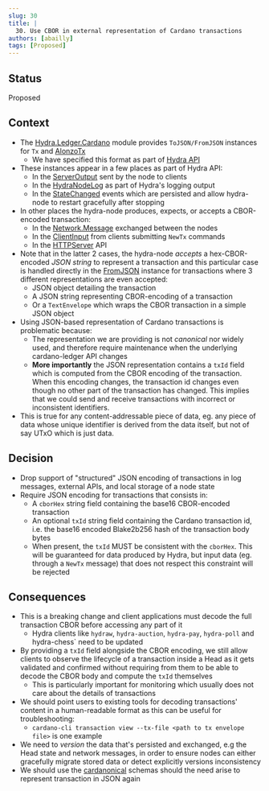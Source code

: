 ```yaml
---
slug: 30
title: |
  30. Use CBOR in external representation of Cardano transactions
authors: [abailly]
tags: [Proposed]
---
```


## Status

Proposed

## Context

* The [Hydra.Ledger.Cardano](https://github.com/input-output-hk/hydra/blob/b2dc5a0da4988631bd2c1e94b66ba6217d5db595/hydra-node/src/Hydra/Ledger/Cardano.hs#L127) module provides `ToJSON/FromJSON` instances for `Tx` and [AlonzoTx](https://github.com/input-output-hk/hydra/blob/b2dc5a0da4988631bd2c1e94b66ba6217d5db595/hydra-node/src/Hydra/Ledger/Cardano/Json.hs#L361)
  * We have specified this format as part of [Hydra API](https://github.com/input-output-hk/hydra/blob/b2dc5a0da4988631bd2c1e94b66ba6217d5db595/hydra-node/json-schemas/api.yaml#L1473)
* These instances appear in a few places as part of Hydra API:
  * In the [ServerOutput](https://github.com/input-output-hk/hydra/blob/b2dc5a0da4988631bd2c1e94b66ba6217d5db595/hydra-node/src/Hydra/API/ServerOutput.hs#L51) sent by the node to clients
  * In the [HydraNodeLog](https://github.com/input-output-hk/hydra/blob/b2dc5a0da4988631bd2c1e94b66ba6217d5db595/hydra-node/src/Hydra/Node.hs#L122) as part of Hydra's logging output
  * In the [StateChanged](https://github.com/input-output-hk/hydra/blob/b2dc5a0da4988631bd2c1e94b66ba6217d5db595/hydra-node/src/Hydra/HeadLogic/Outcome.hs#L46) events which are persisted and allow hydra-node to restart gracefully after stopping
* In other places the hydra-node produces, expects, or accepts a CBOR-encoded transaction:
  * In the [Network.Message](https://github.com/input-output-hk/hydra/blob/b2dc5a0da4988631bd2c1e94b66ba6217d5db595/hydra-node/src/Hydra/Network/Message.hs#L20) exchanged between the nodes
  * In the [ClientInput](https://github.com/input-output-hk/hydra/blob/b2dc5a0da4988631bd2c1e94b66ba6217d5db595/hydra-node/src/Hydra/API/ClientInput.hs#L9) from clients submitting `NewTx` commands
  * In the [HTTPServer](https://github.com/input-output-hk/hydra/blob/b2dc5a0da4988631bd2c1e94b66ba6217d5db595/hydra-node/src/Hydra/API/HTTPServer.hs#L297) API
* Note that in the latter 2 cases, the hydra-node _accepts_ a hex-CBOR-encoded _JSON string_ to represent a transaction and this particular case is handled directly in the [FromJSON](https://github.com/input-output-hk/hydra/blob/b2dc5a0da4988631bd2c1e94b66ba6217d5db595/hydra-node/src/Hydra/Ledger/Cardano/Json.hs#L388) instance for transactions where 3 different representations are even accepted:
  * JSON object detailing the transaction
  * A JSON string representing CBOR-encoding of a transaction
  * Or a `TextEnvelope` which wraps the CBOR transaction in a simple JSON object
* Using JSON-based representation of Cardano transactions is problematic because:
  * The representation we are providing is not _canonical_ nor widely used, and therefore require maintenance when the underlying cardano-ledger API changes
  * **More importantly** the JSON representation contains a `txId` field which is computed from the CBOR encoding of the transaction. When this encoding changes, the transaction id changes even though no other part of the transaction has changed. This implies that we could send and receive transactions with incorrect or inconsistent identifiers.
* This is true for any content-addressable piece of data, eg. any piece of data whose unique identifier is derived from the data itself, but not of say UTxO which is just data.

## Decision

* Drop support of "structured" JSON encoding of transactions in log messages, external APIs, and local storage of a node state
* Require JSON encoding for transactions that consists in:
  * A `cborHex` string field containing the base16 CBOR-encoded transaction
  * An optional `txId` string field containing the Cardano transaction id, i.e. the base16 encoded Blake2b256 hash of the transaction body bytes
  * When present, the `txId` MUST be consistent with the `cborHex`. This will be guaranteed for data produced by Hydra, but input data (eg. through a `NewTx` message) that does not respect this constraint will be rejected

## Consequences

* This is a breaking change and client applications must decode the full transaction CBOR before accessing any part of it
  - Hydra clients like `hydraw`, `hydra-auction`, `hydra-pay`, `hydra-poll` and hydra-chess` need to be updated
* By providing a `txId` field alongside the CBOR encoding, we still allow clients to observe the lifecycle of a transaction inside a Head as it gets validated and confirmed without requiring from them to be able to decode the CBOR body and compute the `txId` themselves
  * This is particularly important for monitoring which usually does not care about the details of transactions
* We should point users to existing tools for decoding transactions' content in a human-readable format as this can be useful for troubleshooting:
  * `cardano-cli transaction view --tx-file <path to tx envelope file>` is one example
* We need to _version_ the data that's persisted and exchanged, e.g the Head state and network messages, in order to ensure nodes can either gracefully migrate stored data or detect explicitly versions inconsistency
* We should use the [cardanonical](https://github.com/CardanoSolutions/cardanonical) schemas should the need arise to represent transaction in JSON again
